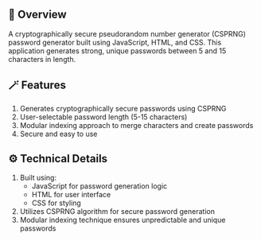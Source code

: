 ## 💫 Overview
A cryptographically secure pseudorandom number generator (CSPRNG) password generator built using JavaScript, HTML, and CSS. This application generates strong, unique passwords between 5 and 15 characters in length.

## 🪄 Features
1. Generates cryptographically secure passwords using CSPRNG
2. User-selectable password length (5-15 characters)
3. Modular indexing approach to merge characters and create passwords
4. Secure and easy to use

## ⚙️ Technical Details
1. Built using:
    - JavaScript for password generation logic
    - HTML for user interface
    - CSS for styling
2. Utilizes CSPRNG algorithm for secure password generation
3. Modular indexing technique ensures unpredictable and unique passwords

